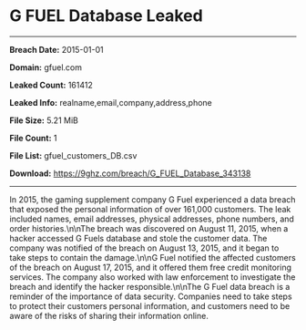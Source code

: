 # G FUEL Database Leaked

------------
**Breach Date:** 2015-01-01

**Domain:** gfuel.com

**Leaked Count:** 161412

**Leaked Info:** realname,email,company,address,phone

**File Size:** 5.21 MiB

**File Count:** 1

**File List:** gfuel_customers_DB.csv

**Download:** https://9ghz.com/breach/G_FUEL_Database_343138

------------
In 2015, the gaming supplement company G Fuel experienced a data breach that exposed the personal information of over 161,000 customers. The leak included names, email addresses, physical addresses, phone numbers, and order histories.\n\nThe breach was discovered on August 11, 2015, when a hacker accessed G Fuels database and stole the customer data. The company was notified of the breach on August 13, 2015, and it began to take steps to contain the damage.\n\nG Fuel notified the affected customers of the breach on August 17, 2015, and it offered them free credit monitoring services. The company also worked with law enforcement to investigate the breach and identify the hacker responsible.\n\nThe G Fuel data breach is a reminder of the importance of data security. Companies need to take steps to protect their customers personal information, and customers need to be aware of the risks of sharing their information online.

